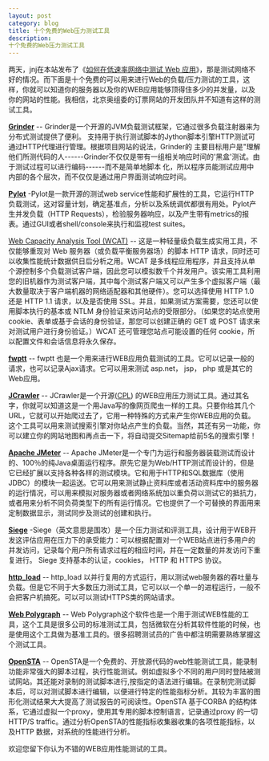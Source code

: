```yaml
---
layout: post
category: blog
title: 十个免费的Web压力测试工具
description: 
十个免费的Web压力测试工具
---
```



两天，jnj在本站发布了《[如何在低速率网络中测试 Web 应用][0]》，那是测试网络不好的情况。而下面是十个免费的可以用来进行Web的负载/压力测试的工具，这样，你就可以知道你的服务器以及你的WEB应用能够顶得住多少的并发量，以及你的网站的性能。我相信，北京奥组委的订票网站的开发团队并不知道有这样的测试工具。

**[Grinder][1]** --  Grinder是一个开源的JVM负载测试框架，它通过很多负载注射器来为分布式测试提供了便利。 支持用于执行测试脚本的Jython脚本引擎HTTP测试可通过HTTP代理进行管理。根据项目网站的说法，Grinder的 主要目标用户是"理解他们所测代码的人------Grinder不仅仅是带有一组相关响应时间的'黑盒'测试。由于测试过程可以进行编码------而不是简单地脚本 化，所以程序员能测试应用中内部的各个层次，而不仅仅是通过用户界面测试响应时间。

**[Pylot][2]** -Pylot是一款开源的测试web service性能和扩展性的工具，它运行HTTP 负载测试，这对容量计划，确定基准点，分析以及系统调优都很有用处。Pylot产生并发负载（HTTP Requests），检验服务器响应，以及产生带有metrics的报表。通过GUI或者shell/console来执行和监视test suites。

[Web Capacity Analysis Tool (WCAT)][3] -- 这是一种轻量级负载生成实用工具，不仅能够重现对 Web 服务器（或负载平衡服务器场）的脚本 HTTP 请求，同时还可以收集性能统计数据供日后分析之用。WCAT 是多线程应用程序，并且支持从单个源控制多个负载测试客户端，因此您可以模拟数千个并发用户。该实用工具利用您的旧机器作为测试客户端，其中每个测试客户端又可以产生多个虚拟客户端（最大数量取决于客户端机器的网络适配器和其他硬件）。您可以选择使用 HTTP 1.0 还是 HTTP 1.1 请求，以及是否使用 SSL。并且，如果测试方案需要，您还可以使用脚本执行的基本或 NTLM 身份验证来访问站点的受限部分。（如果您的站点使用 cookie、表单或基于会话的身份验证，那您可以创建正确的 GET 或 POST 请求来对测试用户进行身份验证。）WCAT 还可管理您站点可能设置的任何 cookie，所以配置文件和会话信息将永久保存。

**[fwptt][4]** -- fwptt 也是一个用来进行WEB应用负载测试的工具。它可以记录一般的请求，也可以记录Ajax请求。它可以用来测试 asp.net， jsp， php 或是其它的Web应用。

**[JCrawler][5]** -- JCrawler是一个开源([CPL][6]) 的WEB应用压力测试工具。通过其名字，你就可以知道这是一个用Java写的像网页爬虫一样的工具。只要你给其几个URL，它就可以开始爬过去了，它用一种特殊的方式来产生你WEB应用的负载。这个工具可以用来测试搜索引擎对你站点产生的负载。当然，其还有另一功能，你可以建立你的网站地图和再点击一下，将自动提交Sitemap给前5名的搜索引擎！

**[Apache JMeter][7]** -- Apache JMeter是一个专门为运行和服务器装载测试而设计的、100％的纯Java桌面运行程序。原先它是为Web/HTTP测试而设计的，但是它已经扩展以支持各种各样的测试模块。它和用于HTTP和SQL数据库（使用JDBC）的模块一起运送。它可以用来测试静止资料库或者活动资料库中的服务器的运行情况，可以用来模拟对服务器或者网络系统加以重负荷以测试它的抵抗力，或者用来分析不同负荷类型下的所有运行情况。它也提供了一个可替换的界面用来定制数据显示，测试同步及测试的创建和执行。

**[Siege][8]** -Siege（英文意思是围攻）是一个压力测试和评测工具，设计用于WEB开发这评估应用在压力下的承受能力：可以根据配置对一个WEB站点进行多用户的并发访问，记录每个用户所有请求过程的相应时间，并在一定数量的并发访问下重复进行。 Siege 支持基本的认证，cookies， HTTP 和 HTTPS 协议。

**[http\_load][9]** -- http\_load 以并行复用的方式运行，用以测试web服务器的吞吐量与负载。但是它不同于大多数压力测试工具，它可以以一个单一的进程运行，一般不会把客户机搞死。可以可以测试HTTPS类的网站请求。

**[Web Polygraph][10]** -- Web Polygraph这个软件也是一个用于测试WEB性能的工具，这个工具是很多公司的标准测试工具，包括微软在分析其软件性能的时候，也是使用这个工具做为基准工具的。很多招聘测试员的广告中都注明需要熟练掌握这个测试工具。

**[OpenSTA][11]** -- OpenSTA是一个免费的、开放源代码的web性能测试工具，能录制功能非常强大的脚本过程，执行性能测试。例如虚拟多个不同的用户同时登陆被测试网站。其还能对录制的测试脚本进行,按指定的语法进行编辑。在录制完测试脚本后，可以对测试脚本进行编辑，以便进行特定的性能指标分析。其较为丰富的图形化测试结果大大提高了测试报告的可阅读性。OpenSTA 基于CORBA 的结构体系，它通过虚拟一个proxy，使用其专用的脚本控制语言，记录通过proxy 的一切HTTP/S traffic。通过分析OpenSTA的性能指标收集器收集的各项性能指标，以及HTTP 数据，对系统的性能进行分析。


欢迎您留下你认为不错的WEB应用性能测试的工具。


[0]: http://coolshell.cn/articles/2574.html
[1]: http://grinder.sourceforge.net/
[2]: http://www.pylot.org/
[3]: http://www.iis.net/community/default.aspx?tabid=34&i=1466&g=6
[4]: http://fwptt.sourceforge.net/index.html
[5]: http://jcrawler.sourceforge.net/
[6]: http://www.opensource.org/licenses/cpl.php
[7]: http://jakarta.apache.org/jmeter/
[8]: http://www.joedog.org/index/siege-home
[9]: http://www.acme.com/software/http_load/
[10]: http://www.web-polygraph.org/
[11]: http://opensta.org/